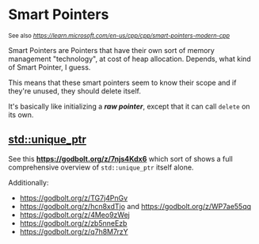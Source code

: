 # Smart Pointers

<sub>See also _<a>https://learn.microsoft.com/en-us/cpp/cpp/smart-pointers-modern-cpp</a>_</sub>

Smart Pointers are Pointers that have their own sort of memory management "technology", at cost of heap allocation. Depends, what kind of Smart Pointer, I guess.

This means that these smart pointers seem to know their scope and if they're unused, they should delete itself.

It's basically like initializing a _**raw pointer**_, except that it can call ``delete`` on its own.


## [**std::unique_ptr**](https://en.cppreference.com/w/cpp/memory/unique_ptr.html)

See this **<a>https://godbolt.org/z/7njs4Kdx6</a>** which sort of shows a full comprehensive overview of ``std::unique_ptr`` itself alone.

Additionally:

* https://godbolt.org/z/TG7j4PnGv
* https://godbolt.org/z/hcn8xdTjo and https://godbolt.org/z/WP7ae55qq
* https://godbolt.org/z/4Meo9zWej
* https://godbolt.org/z/zb5nneEzb
* https://godbolt.org/z/q7h8M7rzY
